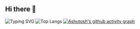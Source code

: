 ## Hi there 👋

<!--
**GuQiuhan/GuQiuhan** is a ✨ _special_ ✨ repository because its `README.md` (this file) appears on your GitHub profile.

Here are some ideas to get you started:

- 🔭 I’m currently working on ...
- 🌱 I’m currently learning ...
- 👯 I’m looking to collaborate on ...
- 🤔 I’m looking for help with ...
- 💬 Ask me about ...
- 📫 How to reach me: ...
- 😄 Pronouns: ...
- ⚡ Fun fact: ...
-->

![Typing SVG](https://readme-typing-svg.demolab.com/?lines=Welcome.;Hope+you+have+fun+here+:\))
![Top Langs](https://github-readme-stats.vercel.app/api/top-langs/?username=GuQiuhan)
[![Ashutosh's github activity graph](https://github-readme-activity-graph.vercel.app/graph?username=GuQiuhan&theme=github-light)](https://github.com/ashutosh00710/github-readme-activity-graph)
